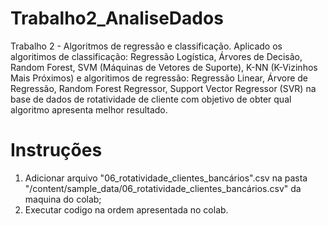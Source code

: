 # Trabalho2_AnaliseDados
Trabalho 2 - Algoritmos de regressão e classificação.
Aplicado os algoritimos de classificação: Regressão Logística, Árvores de Decisão, Random Forest, SVM (Máquinas de Vetores de Suporte), K-NN (K-Vizinhos Mais Próximos) e algoritimos de regressão: Regressão Linear, Árvore de Regressão, Random Forest Regressor, Support Vector Regressor (SVR) na base de dados de rotatividade de cliente com objetivo de obter qual algoritmo apresenta melhor resultado.

# Instruções
1. Adicionar arquivo "06_rotatividade_clientes_bancários".csv na pasta "/content/sample_data/06_rotatividade_clientes_bancários.csv" da maquina do colab;
2. Executar codigo na ordem apresentada no colab.
